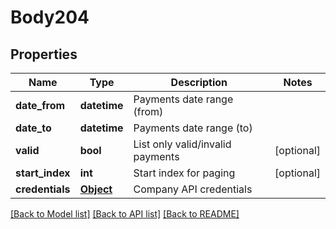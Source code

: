# Body204

## Properties
Name | Type | Description | Notes
------------ | ------------- | ------------- | -------------
**date_from** | **datetime** | Payments date range (from) | 
**date_to** | **datetime** | Payments date range (to) | 
**valid** | **bool** | List only valid/invalid payments | [optional] 
**start_index** | **int** | Start index for paging | [optional] 
**credentials** | [**Object**](Object.md) | Company API credentials | 

[[Back to Model list]](../README.md#documentation-for-models) [[Back to API list]](../README.md#documentation-for-api-endpoints) [[Back to README]](../README.md)


